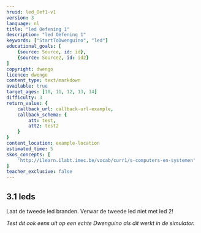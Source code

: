 ```yaml
---
hruid: led_Oef1-v1
version: 3
language: nl
title: "led Oefening 1"
description: "led Oefening 1"
keywords: ["StartToDwenguino", "led"]
educational_goals: [
    {source: Source, id: id}, 
    {source: Source2, id: id2}
]
copyright: dwengo
licence: dwengo
content_type: text/markdown
available: true
target_ages: [10, 11, 12, 13, 14]
difficulty: 3
return_value: {
    callback_url: callback-url-example,
    callback_schema: {
        att: test,
        att2: test2
    }
}
content_location: example-location
estimated_time: 5
skos_concepts: [
    'http://ilearn.ilabt.imec.be/vocab/curr1/s-computers-en-systemen'
]
teacher_exclusive: false
---
```


## 3.1 leds

Laat de tweede led branden. Verwar de tweede led niet met led 2!

*Test dit ook eens uit op een echte Dwenguino als dit werkt in de simulator.*

